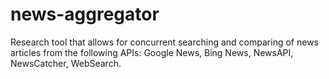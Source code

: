 # news-aggregator
Research tool that allows for concurrent searching and comparing of news articles from the following APIs: Google News, Bing News, NewsAPI, NewsCatcher, WebSearch.

